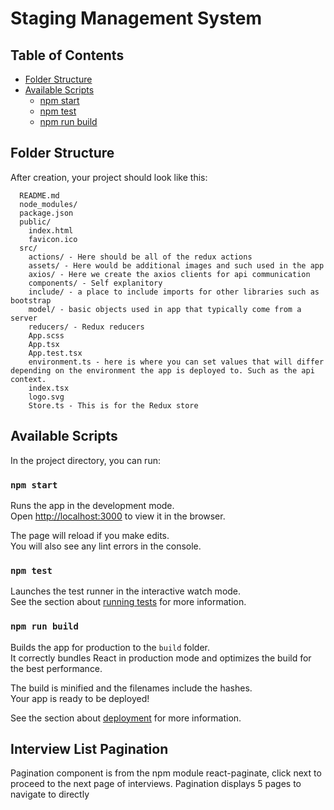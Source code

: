 # Staging Management System
## Table of Contents
- [Folder Structure](#folder-structure)
- [Available Scripts](#available-scripts)
  - [npm start](#npm-start)
  - [npm test](#npm-test)
  - [npm run build](#npm-run-build)


## Folder Structure

After creation, your project should look like this:

```
  README.md
  node_modules/
  package.json
  public/
    index.html
    favicon.ico
  src/
    actions/ - Here should be all of the redux actions
    assets/ - Here would be additional images and such used in the app
    axios/ - Here we create the axios clients for api communication
    components/ - Self explanitory
    include/ - a place to include imports for other libraries such as bootstrap
    model/ - basic objects used in app that typically come from a server
    reducers/ - Redux reducers
    App.scss
    App.tsx
    App.test.tsx
    environment.ts - here is where you can set values that will differ depending on the environment the app is deployed to. Such as the api context.
    index.tsx
    logo.svg
    Store.ts - This is for the Redux store
```

## Available Scripts

In the project directory, you can run:

### `npm start`

Runs the app in the development mode.<br>
Open [http://localhost:3000](http://localhost:3000) to view it in the browser.

The page will reload if you make edits.<br>
You will also see any lint errors in the console.

### `npm test`

Launches the test runner in the interactive watch mode.<br>
See the section about [running tests](#running-tests) for more information.

### `npm run build`

Builds the app for production to the `build` folder.<br>
It correctly bundles React in production mode and optimizes the build for the best performance.

The build is minified and the filenames include the hashes.<br>
Your app is ready to be deployed!

See the section about [deployment](#deployment) for more information.


## Interview List Pagination

Pagination component is from the npm module react-paginate,
click next to proceed to the next page of interviews.
Pagination displays 5 pages to navigate to directly
